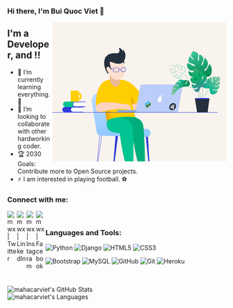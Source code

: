 ### Hi there, I'm Bui Quoc Viet  👋

<img align="right" alt="GIF" src="https://github.com/mahacarviet/mahacarviet/blob/master/1.gif?raw=true" width="400" height="320" />


## I'm a Developer, and !!

- 🌱 I’m currently learning everything. 🤣
- 👯 I’m looking to collaborate with other hardworking coder.
- 🏆 2030 Goals: Contribute more to Open Source projects.
- ⚡  I am interested in playing football. ️⚽️

### Connect with me:

[<img align="left" alt="mwx | Twitter" width="22px" src="https://cdn.jsdelivr.net/npm/simple-icons@v3/icons/twitter.svg" />][twitter]
[<img align="left" alt="mwx | LinkedIn" width="22px" src="https://cdn.jsdelivr.net/npm/simple-icons@v3/icons/linkedin.svg" />][linkedin]
[<img align="left" alt="mwx | Instagram" width="22px" src="https://cdn.jsdelivr.net/npm/simple-icons@v3/icons/instagram.svg" />][instagram]
[<img align="left" alt="mwx | Facebook" width="22px" src="https://cdn.jsdelivr.net/npm/simple-icons@3.13.0/icons/facebook.svg" />][facebook]
<br />

### Languages and Tools:

![Python](https://img.shields.io/badge/-Python-000000?style=flat&logo=python)
![Django](https://img.shields.io/badge/-Django-000000?style=flat&logo=Django)
![HTML5](https://img.shields.io/badge/-HTML5-000000?style=flat&logo=HTML5)
![CSS3](https://img.shields.io/badge/-CSS3-000000?style=flat&logo=CSS3)

![Bootstrap](https://img.shields.io/badge/-Bootstrap-000000?style=flat&logo=bootstrap)
![MySQL](https://img.shields.io/badge/-MySQL-000000?style=flat&logo=MySQL)
![GitHub](https://img.shields.io/badge/-GitHub-000000?style=flat&logo=github&logoColor=FFFFFF)
![Git](https://img.shields.io/badge/-Git-000000?style=flat&logo=git&logoColor=F05032)
![Heroku](https://img.shields.io/badge/-Heroku-000000?style=flat&logo=heroku)

<br />
<br />


<img align="left" alt="mahacarviet's GitHub Stats" src="https://github-readme-stats.vercel.app/api?username=mahacarviet&show_icons=true&theme=radical" />
<br/>
<img align="left" alt="mahacarviet's Languages" src="https://github-readme-stats.vercel.app/api/top-langs/?username=mahacarviet&theme=radical&hide=scss" />


[twitter]: https://twitter.com/
[instagram]: https://www.instagram.com/
[linkedin]: https://www.linkedin.com/in/
[facebook]: https://www.facebook.com/
